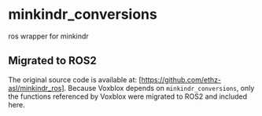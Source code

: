 # minkindr_conversions
ros wrapper for minkindr

## Migrated to ROS2

The original source code is available at: [https://github.com/ethz-asl/minkindr_ros].
Because Voxblox depends on `minkindr_conversions`, only the functions referenced by Voxblox were migrated to ROS2 and included here.
